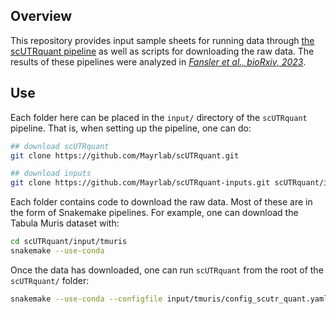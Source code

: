 ## Overview
This repository provides input sample sheets for running data through 
[the scUTRquant pipeline](https://github.com/Mayrlab/scUTRquant)
as well as scripts for downloading the raw data. The results of these pipelines were analyzed in [*Fansler et al., bioRxiv, 2023*](https://www.biorxiv.org/content/10.1101/2021.11.22.469635v2).

## Use
Each folder here can be placed in the `input/` directory of the `scUTRquant` pipeline.
That is, when setting up the pipeline, one can do:

```bash
## download scUTRquant
git clone https://github.com/Mayrlab/scUTRquant.git

## download inputs
git clone https://github.com/Mayrlab/scUTRquant-inputs.git scUTRquant/input
```

Each folder contains code to download the raw data. Most of these are in the form of Snakemake pipelines. For example, one can download the Tabula Muris dataset with:

```bash
cd scUTRquant/input/tmuris
snakemake --use-conda
```

Once the data has downloaded, one can run `scUTRquant` from the root of the `scUTRquant/` folder:

```bash
snakemake --use-conda --configfile input/tmuris/config_scutr_quant.yaml
```
